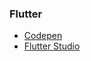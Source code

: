 ### Flutter

* [Codepen](https://codepen.io/topic/flutter/templates)
* [Flutter Studio](https://flutterstudio.app)

